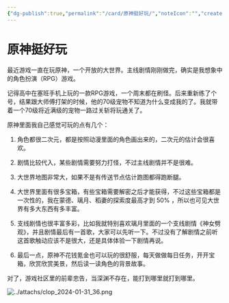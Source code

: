 ```yaml
---
{"dg-publish":true,"permalink":"/card/原神挺好玩/","noteIcon":"","created":"2024-01-31T10:50:46.379+08:00","updated":"2024-01-31T10:52:35.050+08:00"}
---
```



# 原神挺好玩

最近游戏一直在玩原神，一个开放的大世界。主线剧情刚刚做完，确实是我想象中的角色扮演（RPG）游戏。

记得高中在塞班手机上玩的一款RPG游戏，一个周末都在刷怪。后来重新练了个号，结果跟大师傅打架的时候，他的70级宠物不知道为什么变成我的了。我就带着一个70级将近满级的宠物一路过关斩将玩通关了。

原神里面我自己感觉可玩的点有几个：
1. 角色都很二次元，都是按照动漫里面的角色画出来的，二次元的估计会很喜欢。
2. 剧情比较代入，某些剧情需要努力打怪，不过主线剧情并不是很难。
3. 大世界地图非常大，如果不是有传送节点估计跑图都得跑断腿。
4. 大世界里面有很多宝箱，有些宝箱需要解密之后才能获得，不过这些宝箱都是一次性的，我在蒙德、璃月、稻妻的探索度最高才到 50% ，所以也可见大世界有多大东西有多丰富。
5. 支线剧情也很丰富多彩，比如我就特别喜欢璃月里面的一个支线剧情《神女劈观》，并且剧情最后有一首歌，大家可以先听一下。不过没有了解剧情之前听这首歌触动应该不是很大，还是具体体验一下剧情再说。

6. 最后一点，原神不花钱氪金也可以玩的很舒服，每天做做每日任务，开开宝箱，欣赏欣赏美景，然后读一读角色的背景故事。

对了，游戏社区里的前辈忠告，当深渊不存在，能打到哪里就打到哪里。
   
![../attachs/clop_2024-01-31_36.png](/img/user/attachs/clop_2024-01-31_36.png)